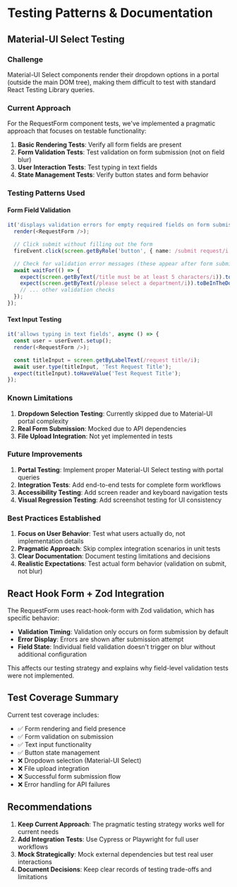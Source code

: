 # Testing Patterns & Documentation

## Material-UI Select Testing

### Challenge

Material-UI Select components render their dropdown options in a portal (outside the main DOM tree), making them difficult to test with standard React Testing Library queries.

### Current Approach

For the RequestForm component tests, we've implemented a pragmatic approach that focuses on testable functionality:

1. **Basic Rendering Tests**: Verify all form fields are present
2. **Form Validation Tests**: Test validation on form submission (not on field blur)
3. **User Interaction Tests**: Test typing in text fields
4. **State Management Tests**: Verify button states and form behavior

### Testing Patterns Used

#### Form Field Validation

```typescript
it('displays validation errors for empty required fields on form submission', async () => {
  render(<RequestForm />);

  // Click submit without filling out the form
  fireEvent.click(screen.getByRole('button', { name: /submit request/i }));

  // Check for validation error messages (these appear after form submission)
  await waitFor(() => {
    expect(screen.getByText(/title must be at least 5 characters/i)).toBeInTheDocument();
    expect(screen.getByText(/please select a department/i)).toBeInTheDocument();
    // ... other validation checks
  });
});
```

#### Text Input Testing

```typescript
it('allows typing in text fields', async () => {
  const user = userEvent.setup();
  render(<RequestForm />);

  const titleInput = screen.getByLabelText(/request title/i);
  await user.type(titleInput, 'Test Request Title');
  expect(titleInput).toHaveValue('Test Request Title');
});
```

### Known Limitations

1. **Dropdown Selection Testing**: Currently skipped due to Material-UI portal complexity
2. **Real Form Submission**: Mocked due to API dependencies
3. **File Upload Integration**: Not yet implemented in tests

### Future Improvements

1. **Portal Testing**: Implement proper Material-UI Select testing with portal queries
2. **Integration Tests**: Add end-to-end tests for complete form workflows
3. **Accessibility Testing**: Add screen reader and keyboard navigation tests
4. **Visual Regression Testing**: Add screenshot testing for UI consistency

### Best Practices Established

1. **Focus on User Behavior**: Test what users actually do, not implementation details
2. **Pragmatic Approach**: Skip complex integration scenarios in unit tests
3. **Clear Documentation**: Document testing limitations and decisions
4. **Realistic Expectations**: Test actual form behavior (validation on submit, not blur)

## React Hook Form + Zod Integration

The RequestForm uses react-hook-form with Zod validation, which has specific behavior:

- **Validation Timing**: Validation only occurs on form submission by default
- **Error Display**: Errors are shown after submission attempt
- **Field State**: Individual field validation doesn't trigger on blur without additional configuration

This affects our testing strategy and explains why field-level validation tests were not implemented.

## Test Coverage Summary

Current test coverage includes:

- ✅ Form rendering and field presence
- ✅ Form validation on submission
- ✅ Text input functionality
- ✅ Button state management
- ❌ Dropdown selection (Material-UI Select)
- ❌ File upload integration
- ❌ Successful form submission flow
- ❌ Error handling for API failures

## Recommendations

1. **Keep Current Approach**: The pragmatic testing strategy works well for current needs
2. **Add Integration Tests**: Use Cypress or Playwright for full user workflows
3. **Mock Strategically**: Mock external dependencies but test real user interactions
4. **Document Decisions**: Keep clear records of testing trade-offs and limitations
